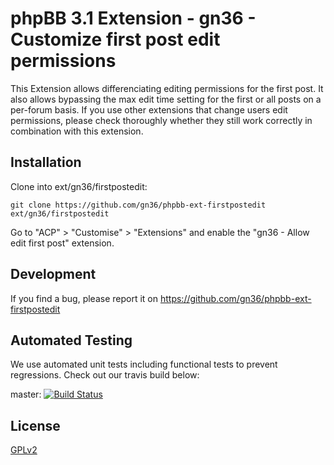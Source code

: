 # phpBB 3.1 Extension - gn36 - Customize first post edit permissions

This Extension allows differenciating editing permissions for the first post. It also allows bypassing the max edit time setting for the first or all posts on a per-forum basis. If you use other extensions that change users edit permissions, please check thoroughly whether they still work correctly in combination with this extension.

## Installation

Clone into ext/gn36/firstpostedit:

    git clone https://github.com/gn36/phpbb-ext-firstpostedit ext/gn36/firstpostedit

Go to "ACP" > "Customise" > "Extensions" and enable the "gn36 - Allow edit first post" extension.

## Development

If you find a bug, please report it on https://github.com/gn36/phpbb-ext-firstpostedit

## Automated Testing

We use automated unit tests including functional tests to prevent regressions. Check out our travis build below:

master: [![Build Status](https://travis-ci.org/gn36/phpbb-ext-firstpostedit.png?branch=master)](http://travis-ci.org/gn36/phpbb-ext-firstpostedit)

## License

[GPLv2](license.txt)
